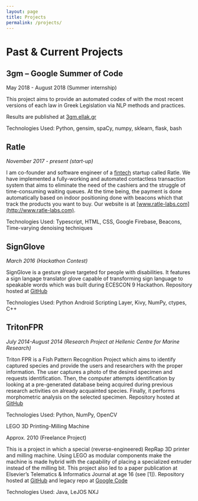 ```yaml
---
layout: page
title: Projects
permalink: /projects/
---
```


# Past & Current Projects

## 3gm – Google Summer of Code

May 2018 - August 2018 (Summer internship)

This project aims to provide an automated codex of with the most recent versions of each law in Greek Legislation via
NLP methods and practices.

Results are published at [3gm.ellak.gr](https://3gm.ellak.gr)

Technologies Used: Python, gensim, spaCy, numpy, sklearn, flask, bash

## Ratle

_November 2017 - present (start-up)_

I am co-founder and software engineer of a [fintech](https://en.wikipedia.org/wiki/Financial_technology) startup called Ratle. We have implemented a fully-working and automated contactless transaction system that aims to eliminate the need of the cashiers and the struggle of time-consuming waiting queues. At the time being, the payment is done automatically based on indoor positioning done with beacons which that track the products you want to buy. Our website is at [www.ratle-labs.com](http://www.ratle-labs.com).

Technologies Used: Typescript, HTML, CSS, Google Firebase, Beacons, Time-varying denoising techniques

## SignGlove

_March 2016 (Hackathon Contest)_

SignGlove is a gesture glove targeted for people with disabilities. It features a sign langage translator glove capable of
transforming sign language to speakable words which was built during ECESCON 9 Hackathon. Repository hosted at [GitHub](https://github.com/papachristoumarios/SignGlove)

Technologies Used: Python Android Scripting Layer, Kivy, NumPy, ctypes, C++

## TritonFPR

_July 2014-August 2014 (Research Project at Hellenic Centre for Marine Research)_

Triton FPR is a Fish Pattern Recognition Project which aims to identify captured species and provide the users and
researchers with the proper information. The user captures a photo of the desired specimen and requests identification.
Then, the computer attempts identification by looking at a pre-generated database being acquired during previous research
activities on already acquainted species. Finally, it performs morphometric analysis on the selected specimen. Repository hosted at [GitHub](https://github.com/papachristoumarios/triton-fpr)


Technologies Used: Python, NumPy, OpenCV

LEGO 3D Printing-Milling Machine

Approx. 2010 (Freelance Project)

This is a project in which a special (reverse-engineered) RepRap 3D printer and milling machine. Using LEGO as modular
components make the machine is made hybrid with the capability of placing a specialized extruder instead of the milling
bit. This project also led to a paper publication at Elsevier’s Telematics & Informatics Journal at age 16 (see [1]). Repository hosted at [GitHub](https://github.com/papachristoumarios/lego-mindstorms-3d-printing-milling-machine) and legacy repo at [Google Code](https://code.google.com/archive/p/lego-mindstorms-3d-printing-machine/)

Technologies Used: Java, LeJOS NXJ
